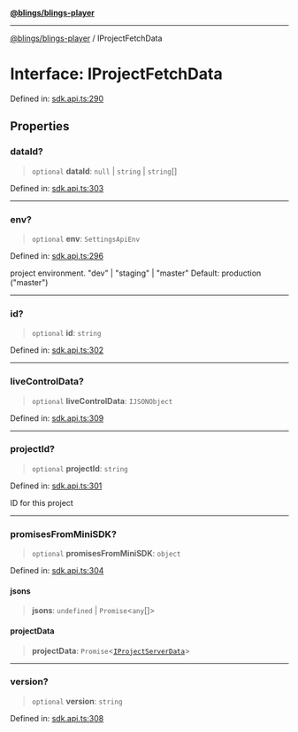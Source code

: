[**@blings/blings-player**](../README.md)

***

[@blings/blings-player](../globals.md) / IProjectFetchData

# Interface: IProjectFetchData

Defined in: [sdk.api.ts:290](https://bitbucket.org/blingsio/player/src/e9d4e5a1bf54c48bcb6663f1308cce3af89efa76/src/SDK/sdk.api.ts#lines-290)

## Properties

### dataId?

> `optional` **dataId**: `null` \| `string` \| `string`[]

Defined in: [sdk.api.ts:303](https://bitbucket.org/blingsio/player/src/e9d4e5a1bf54c48bcb6663f1308cce3af89efa76/src/SDK/sdk.api.ts#lines-303)

***

### env?

> `optional` **env**: `SettingsApiEnv`

Defined in: [sdk.api.ts:296](https://bitbucket.org/blingsio/player/src/e9d4e5a1bf54c48bcb6663f1308cce3af89efa76/src/SDK/sdk.api.ts#lines-296)

project environment.
"dev" | "staging" | "master"
Default: production ("master")

***

### id?

> `optional` **id**: `string`

Defined in: [sdk.api.ts:302](https://bitbucket.org/blingsio/player/src/e9d4e5a1bf54c48bcb6663f1308cce3af89efa76/src/SDK/sdk.api.ts#lines-302)

***

### liveControlData?

> `optional` **liveControlData**: `IJSONObject`

Defined in: [sdk.api.ts:309](https://bitbucket.org/blingsio/player/src/e9d4e5a1bf54c48bcb6663f1308cce3af89efa76/src/SDK/sdk.api.ts#lines-309)

***

### projectId?

> `optional` **projectId**: `string`

Defined in: [sdk.api.ts:301](https://bitbucket.org/blingsio/player/src/e9d4e5a1bf54c48bcb6663f1308cce3af89efa76/src/SDK/sdk.api.ts#lines-301)

ID for this project

***

### promisesFromMiniSDK?

> `optional` **promisesFromMiniSDK**: `object`

Defined in: [sdk.api.ts:304](https://bitbucket.org/blingsio/player/src/e9d4e5a1bf54c48bcb6663f1308cce3af89efa76/src/SDK/sdk.api.ts#lines-304)

#### jsons

> **jsons**: `undefined` \| `Promise`\<`any`[]\>

#### projectData

> **projectData**: `Promise`\<[`IProjectServerData`](IProjectServerData.md)\>

***

### version?

> `optional` **version**: `string`

Defined in: [sdk.api.ts:308](https://bitbucket.org/blingsio/player/src/e9d4e5a1bf54c48bcb6663f1308cce3af89efa76/src/SDK/sdk.api.ts#lines-308)
